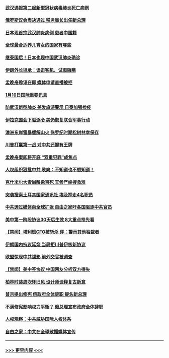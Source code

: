 #### [武汉通报第二起新型冠状病毒肺炎死亡病例](../pages/prog202/a102754298.md?t=01170311) 
#### [俄罗斯议会表决通过 税务局长出任新总理](../pages/prog202/a102754288.md?t=01170311) 
#### [日本现首宗武汉肺炎病例 患者中国籍](../pages/prog202/a102754250.md?t=01170311) 
#### [全球最合适养儿育女的国家有哪些](../pages/prog202/a102754198.md?t=01170311) 
#### [继泰国后！日本也现中国武汉肺炎确诊](../pages/prog202/a102754064.md?t=01170311) 
#### [伊朗外长坦承：误击客机、试图隐瞒](../pages/prog202/a102754062.md?t=01170311) 
#### [孟晚舟聆讯在即 媒体申请直播被拒](../pages/prog202/a102754058.md?t=01170311) 
#### [1月16日国际重要讯息](../pages/prog202/a102754054.md?t=01170311) 
#### [防武汉新型肺炎 美发旅游警示 日泰加强检疫](../pages/prog202/a102753986.md?t=01170311) 
#### [伊拉克国会下驱逐令 美仍恢复联合军事行动](../pages/prog202/a102753975.md?t=01170311) 
#### [澳洲东岸雷暴缓解山火 侏罗纪时期松树林幸保存](../pages/prog202/a102753943.md?t=01170311) 
#### [川普打赢第一战 对中共还握有王牌](../pages/prog202/a102753874.md?t=01170311) 
#### [孟晚舟案即将开庭 “双重犯罪”成焦点](../pages/prog202/a102753891.md?t=01170311) 
#### [人权组织狠批中共 耿爽：不知道也不想知道！](../pages/prog202/a102753872.md?t=01170311) 
#### [克什米尔大雪崩酿逾百死 天候严峻搜救难](../pages/prog202/a102753837.md?t=01170311) 
#### [突袭搜索土耳其国家通讯社 埃及押走4名职员](../pages/prog202/a102753805.md?t=01170311) 
#### [中共透过媒体向全球扩张 自由之家吁各国驱逐中共官员](../pages/prog202/a102753798.md?t=01170311) 
#### [美中第一阶段协议30天后生效 8大重点抢先看](../pages/prog202/a102753782.md?t=01170311) 
#### [【禁闻】塔利班CFO被斩杀 评：警示其他独裁者](../pages/prog202/a102753756.md?t=01170311) 
#### [伊朗国内抗议延烧 当局拒川普伊核新协议](../pages/prog202/a102753697.md?t=01170311) 
#### [欧盟惊现中共谍影 前外交官被调查](../pages/prog202/a102753660.md?t=01170311) 
#### [【禁闻】美中签协议 中国网友分析双方得失](../pages/prog202/a102753688.md?t=01170311) 
#### [柏林时装周吹怀旧风 设计师诠释复古新意](../pages/prog202/a102753637.md?t=01170311) 
#### [普京提出修宪 俄政府全体辞职 提名新总理](../pages/prog202/a102753597.md?t=01170311) 
#### [不满修宪影响权力平衡？ 俄总理宣布政府全体辞职](../pages/prog202/a102753541.md?t=01170311) 
#### [人权观察：中共威胁国际人权体系](../pages/prog202/a102753528.md?t=01170311) 
#### [自由之家：中共在全球散播媒体宣传](../pages/prog202/a102753508.md?t=01170311) 

----
#### [ >>> 更早内容 <<< ](../indexes/prog202-earlier.md)
